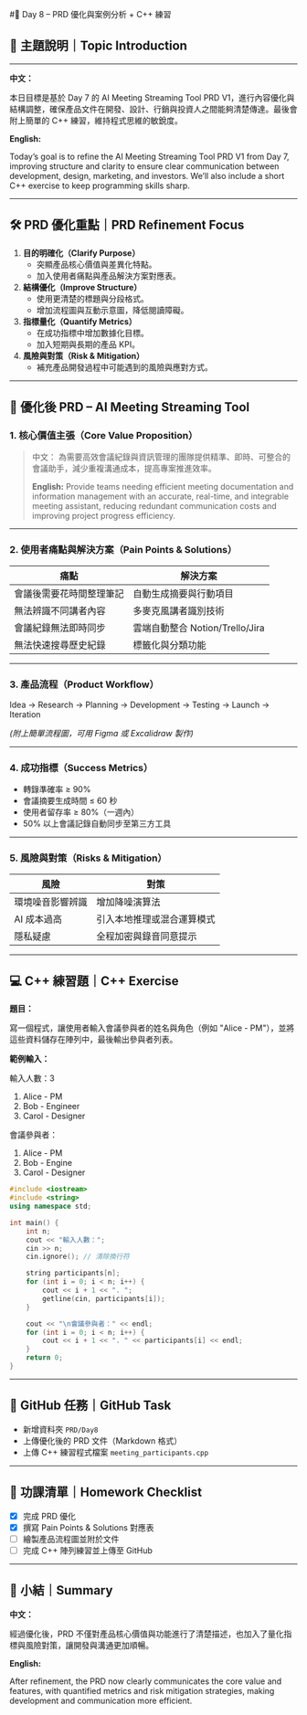 #📘 Day 8 – PRD 優化與案例分析 + C++ 練習
## 🎯 主題說明｜Topic Introduction

---

**中文：**

本日目標是基於 Day 7 的 AI Meeting Streaming Tool PRD V1，進行內容優化與結構調整，確保產品文件在開發、設計、行銷與投資人之間能夠清楚傳達。最後會附上簡單的 C++ 練習，維持程式思維的敏銳度。

**English:**

Today’s goal is to refine the AI Meeting Streaming Tool PRD V1 from Day 7, improving structure and clarity to ensure clear communication between development, design, marketing, and investors. We’ll also include a short C++ exercise to keep programming skills sharp.

---

## 🛠 PRD 優化重點｜PRD Refinement Focus

1. **目的明確化（Clarify Purpose）**
    - 突顯產品核心價值與差異化特點。
    - 加入使用者痛點與產品解決方案對應表。
2. **結構優化（Improve Structure）**
    - 使用更清楚的標題與分段格式。
    - 增加流程圖與互動示意圖，降低閱讀障礙。
3. **指標量化（Quantify Metrics）**
    - 在成功指標中增加數據化目標。
    - 加入短期與長期的產品 KPI。
4. **風險與對策（Risk & Mitigation）**
    - 補充產品開發過程中可能遇到的風險與應對方式。

---

## 📄 優化後 PRD – AI Meeting Streaming Tool

### 1. 核心價值主張（Core Value Proposition）

> 中文： 為需要高效會議紀錄與資訊管理的團隊提供精準、即時、可整合的會議助手，減少重複溝通成本，提高專案推進效率。
> 
> 
> **English:** Provide teams needing efficient meeting documentation and information management with an accurate, real-time, and integrable meeting assistant, reducing redundant communication costs and improving project progress efficiency.
> 

---

### 2. 使用者痛點與解決方案（Pain Points & Solutions）

| 痛點 | 解決方案 |
| --- | --- |
| 會議後需要花時間整理筆記 | 自動生成摘要與行動項目 |
| 無法辨識不同講者內容 | 多麥克風講者識別技術 |
| 會議紀錄無法即時同步 | 雲端自動整合 Notion/Trello/Jira |
| 無法快速搜尋歷史紀錄 | 標籤化與分類功能 |

---

### 3. 產品流程（Product Workflow）

Idea → Research → Planning → Development → Testing → Launch → Iteration

*(附上簡單流程圖，可用 Figma 或 Excalidraw 製作)*

---

### 4. 成功指標（Success Metrics）

- 轉錄準確率 ≥ 90%
- 會議摘要生成時間 ≤ 60 秒
- 使用者留存率 ≥ 80%（一週內）
- 50% 以上會議記錄自動同步至第三方工具

---

### 5. 風險與對策（Risks & Mitigation）

| 風險 | 對策 |
| --- | --- |
| 環境噪音影響辨識 | 增加降噪演算法 |
| AI 成本過高 | 引入本地推理或混合運算模式 |
| 隱私疑慮 | 全程加密與錄音同意提示 |

---

## 💻 C++ 練習題｜C++ Exercise

**題目：**

寫一個程式，讓使用者輸入會議參與者的姓名與角色（例如 "Alice - PM"），並將這些資料儲存在陣列中，最後輸出參與者列表。

**範例輸入：**

輸入人數：3

1. Alice - PM
2. Bob - Engineer
3. Carol - Designer

會議參與者：

1. Alice - PM
2. Bob - Engine
3. Carol - Designer

```cpp
#include <iostream>
#include <string>
using namespace std;

int main() {
    int n;
    cout << "輸入人數：";
    cin >> n;
    cin.ignore(); // 清除換行符

    string participants[n];
    for (int i = 0; i < n; i++) {
        cout << i + 1 << ". ";
        getline(cin, participants[i]);
    }

    cout << "\n會議參與者：" << endl;
    for (int i = 0; i < n; i++) {
        cout << i + 1 << ". " << participants[i] << endl;
    }
    return 0;
}

```

---

## 📂 GitHub 任務｜GitHub Task

- 新增資料夾 `PRD/Day8`
- 上傳優化後的 PRD 文件（Markdown 格式）
- 上傳 C++ 練習程式檔案 `meeting_participants.cpp`

---

## 🎒 功課清單｜Homework Checklist

- [x]  完成 PRD 優化
- [x]  撰寫 Pain Points & Solutions 對應表
- [ ]  繪製產品流程圖並附於文件
- [ ]  完成 C++ 陣列練習並上傳至 GitHub

---

## 🎯 小結｜Summary

**中文：**

經過優化後，PRD 不僅對產品核心價值與功能進行了清楚描述，也加入了量化指標與風險對策，讓開發與溝通更加順暢。

**English:**

After refinement, the PRD now clearly communicates the core value and features, with quantified metrics and risk mitigation strategies, making development and communication more efficient.